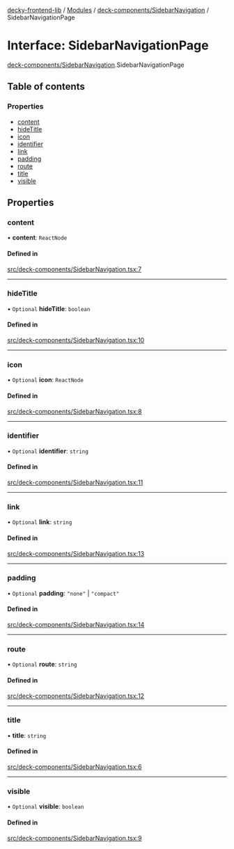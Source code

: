 [decky-frontend-lib](../README.md) / [Modules](../modules.md) / [deck-components/SidebarNavigation](../modules/deck_components_SidebarNavigation.md) / SidebarNavigationPage

# Interface: SidebarNavigationPage

[deck-components/SidebarNavigation](../modules/deck_components_SidebarNavigation.md).SidebarNavigationPage

## Table of contents

### Properties

- [content](deck_components_SidebarNavigation.SidebarNavigationPage.md#content)
- [hideTitle](deck_components_SidebarNavigation.SidebarNavigationPage.md#hidetitle)
- [icon](deck_components_SidebarNavigation.SidebarNavigationPage.md#icon)
- [identifier](deck_components_SidebarNavigation.SidebarNavigationPage.md#identifier)
- [link](deck_components_SidebarNavigation.SidebarNavigationPage.md#link)
- [padding](deck_components_SidebarNavigation.SidebarNavigationPage.md#padding)
- [route](deck_components_SidebarNavigation.SidebarNavigationPage.md#route)
- [title](deck_components_SidebarNavigation.SidebarNavigationPage.md#title)
- [visible](deck_components_SidebarNavigation.SidebarNavigationPage.md#visible)

## Properties

### content

• **content**: `ReactNode`

#### Defined in

[src/deck-components/SidebarNavigation.tsx:7](https://github.com/SteamDeckHomebrew/decky-frontend-lib/blob/f0379e5/src/deck-components/SidebarNavigation.tsx#L7)

___

### hideTitle

• `Optional` **hideTitle**: `boolean`

#### Defined in

[src/deck-components/SidebarNavigation.tsx:10](https://github.com/SteamDeckHomebrew/decky-frontend-lib/blob/f0379e5/src/deck-components/SidebarNavigation.tsx#L10)

___

### icon

• `Optional` **icon**: `ReactNode`

#### Defined in

[src/deck-components/SidebarNavigation.tsx:8](https://github.com/SteamDeckHomebrew/decky-frontend-lib/blob/f0379e5/src/deck-components/SidebarNavigation.tsx#L8)

___

### identifier

• `Optional` **identifier**: `string`

#### Defined in

[src/deck-components/SidebarNavigation.tsx:11](https://github.com/SteamDeckHomebrew/decky-frontend-lib/blob/f0379e5/src/deck-components/SidebarNavigation.tsx#L11)

___

### link

• `Optional` **link**: `string`

#### Defined in

[src/deck-components/SidebarNavigation.tsx:13](https://github.com/SteamDeckHomebrew/decky-frontend-lib/blob/f0379e5/src/deck-components/SidebarNavigation.tsx#L13)

___

### padding

• `Optional` **padding**: ``"none"`` \| ``"compact"``

#### Defined in

[src/deck-components/SidebarNavigation.tsx:14](https://github.com/SteamDeckHomebrew/decky-frontend-lib/blob/f0379e5/src/deck-components/SidebarNavigation.tsx#L14)

___

### route

• `Optional` **route**: `string`

#### Defined in

[src/deck-components/SidebarNavigation.tsx:12](https://github.com/SteamDeckHomebrew/decky-frontend-lib/blob/f0379e5/src/deck-components/SidebarNavigation.tsx#L12)

___

### title

• **title**: `string`

#### Defined in

[src/deck-components/SidebarNavigation.tsx:6](https://github.com/SteamDeckHomebrew/decky-frontend-lib/blob/f0379e5/src/deck-components/SidebarNavigation.tsx#L6)

___

### visible

• `Optional` **visible**: `boolean`

#### Defined in

[src/deck-components/SidebarNavigation.tsx:9](https://github.com/SteamDeckHomebrew/decky-frontend-lib/blob/f0379e5/src/deck-components/SidebarNavigation.tsx#L9)

